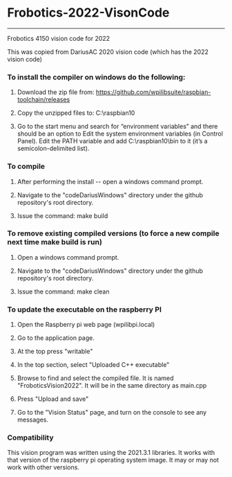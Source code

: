# Frobotics-2022-VisonCode
---------------------------

Frobotics 4150 vision code for 2022

This was copied from DariusAC 2020 vision code (which has the 2022 vision code)

### To install the compiler on windows do the following:

1) Download the zip file from:
	https://github.com/wpilibsuite/raspbian-toolchain/releases

2) Copy the unzipped files to:
	 C:\raspbian10

3)  Go to the start menu and search for “environment variables” and there should be 
an option to Edit the system environment variables (in Control Panel). Edit 
the PATH variable and add C:\raspbian10\bin to it (it’s a semicolon-delimited list).

### To compile

1) After performing the install -- open a windows command prompt.

2) Navigate to the "codeDariusWindows" directory under the github repository's root directory.

3) Issue the command:
	make build

### To remove existing compiled versions (to force a new compile next time make build is run)

1) Open a windows command prompt.

2) Navigate to the "codeDariusWindows" directory under the github repository's root directory.

3) Issue the command:
	make clean


### To update the executable on the raspberry PI

1) Open the Raspberry pi web page (wpilibpi.local)

2) Go to the application page.  

3) At the top press "writable"

4) In the top section, select "Uploaded C++ executable"

5) Browse to find and select the compiled file.  It is named "FroboticsVision2022".
It will be in the same directory as main.cpp

5) Press "Upload and save"

6) Go to the "Vision Status" page, and turn on the console to see any messages.

### Compatibility
This vision program was written using the 2021.3.1 libraries.  It works with that version 
of the raspberry pi operating system image.  It may or may not work with other versions.

